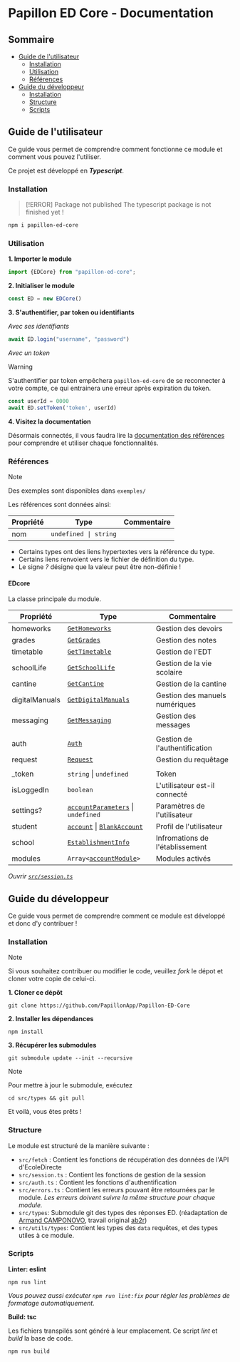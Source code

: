 # Papillon ED Core - Documentation

## Sommaire
- [Guide de l'utilisateur](#guide-de-lutilisateur)
  - [Installation](#installation)
  - [Utilisation](#utilisation)
  - [Références](#références)
- [Guide du développeur](#guide-du-développeur)
  - [Installation](#installation-1)
  - [Structure](#structure)
  - [Scripts](#scripts)


## Guide de l'utilisateur

Ce guide vous permet de comprendre comment fonctionne ce module et comment vous pouvez l'utiliser.

Ce projet est développé en _**Typescript**_.

### Installation

> [!ERROR]
> Package not published
> The typescript package is not finished yet !

```sh
npm i papillon-ed-core
```

### Utilisation

**1. Importer le module**
```typescript
import {EDCore} from "papillon-ed-core";
```
**2. Initialiser le module**
```typescript
const ED = new EDCore()
```

**3. S'authentifier, par token ou identifiants**

_Avec ses identifiants_
```typescript
await ED.login("username", "password")
```

_Avec un token_
> [!WARNING]
> S'authentifier par token empêchera `papillon-ed-core` de se reconnecter à votre compte, ce qui entrainera une erreur après expiration du token.
```typescript
const userId = 0000
await ED.setToken('token', userId)
```

**4. Visitez la documentation**

Désormais connectés, il vous faudra lire la [documentation des références]() pour comprendre et utiliser chaque fonctionnalités.

### Références

> [!NOTE]
> Des exemples sont disponibles dans `exemples/`

Les références sont données ainsi:

| Propriété | Type                  | Commentaire |
|-----------|-----------------------|-------------|
| nom       | `undefined \| string` |             |

- Certains types ont des liens hypertextes vers la référence du type.
- Certains liens renvoient vers le fichier de définition du type.
- Le signe _?_ désigne que la valeur peut être non-définie !

#### EDcore

La classe principale du module.

| Propriété      | Type                                   | Commentaire                     |
|----------------|----------------------------------------|---------------------------------|
| homeworks      | [`GetHomeworks`]()                     | Gestion des devoirs             |
| grades         | [`GetGrades`]()                        | Gestion des notes               |
| timetable      | [`GetTimetable`]()                     | Gestion de l'EDT                |
| schoolLife     | [`GetSchoolLife`]()                    | Gestion de la vie scolaire      |
| cantine        | [`GetCantine`]()                       | Gestion de la cantine           |
| digitalManuals | [`GetDigitalManuals`]()                | Gestion des manuels numériques  |
| messaging      | [`GetMessaging`]()                     | Gestion des messages            |
|                |                                        |                                 |
| auth           | [`Auth`]()                             | Gestion de l'authentification   |
| request        | [`Request`]()                          | Gestion du requêtage            |
|                |                                        |                                 |
| _token         | `string` \| `undefined`                | Token                           |
| isLoggedIn     | `boolean`                              | L'utilisateur est-il connecté   |
| settings?      | [`accountParameters`]() \| `undefined` | Paramètres de l'utilisateur     |
| student        | [`account`]() \| [`BlankAccount`]()    | Profil de l'utilisateur         |
| school         | [`EstablishmentInfo`]()                | Infromations de l'établissement |
| modules        | `Array<`[`accountModule`]()`>`         | Modules activés                 |

_Ouvrir [`src/session.ts`](src/session.ts)_


## Guide du développeur

Ce guide vous permet de comprendre comment ce module est développé et donc d'y contribuer !

### Installation

> [!NOTE]
> Si vous souhaitez contribuer ou modifier le code, veuillez _fork_ le dépot et cloner votre copie de celui-ci.

**1. Cloner ce dépôt**
```shell
git clone https://github.com/PapillonApp/Papillon-ED-Core
```

**2. Installer les dépendances**
```shell
npm install
```

**3. Récupérer les submodules**
```shell
git submodule update --init --recursive
```

> [!NOTE]
> Pour mettre à jour le submodule, exécutez 
> ```shell
> cd src/types && git pull
> ```

Et voilà, vous êtes prêts !

### Structure

Le module est structuré de la manière suivante :
- `src/fetch` : Contient les fonctions de récupération des données de l'API d'EcoleDirecte
- `src/session.ts` : Contient les fonctions de gestion de la session
- `src/auth.ts` : Contient les fonctions d'authentification
- `src/errors.ts` : Contient les erreurs pouvant être retournées par le module. *Les erreurs doivent suivre la même structure pour chaque module.*
- `src/types`: Submodule git des types des réponses ED. (réadaptation de [Armand CAMPONOVO](https:/github.com/camarm-dev), travail original [ab2r](https://github.com/ab2r))
- `src/utils/types`: Contient les types des `data` requêtes, et des types utiles à ce module.

### Scripts

**Linter: eslint**
```shell
npm run lint
```
_Vous pouvez aussi exécuter `npm run lint:fix` pour régler les problèmes de formatage automatiquement._

**Build: tsc**

Les fichiers transpilés sont généré à leur emplacement. Ce script _lint_ et _build_ la base de code.
```shell
npm run build
```
